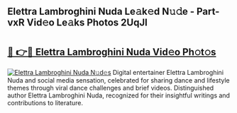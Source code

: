 ## Elettra Lambroghini Nuda Le𝚊k𝚎d N𝚞𝚍e - Part-vxR Vid𝚎o Le𝚊ks Photos 2UqJl

# <h2><a href="http://fbbksbx.evod.top/?m=Elettra+Lambroghini+Nuda">🔗 👉🔴 Elettra Lambroghini Nuda Vid𝚎o Ph𝚘t𝚘s</a></h2>

[![Elettra Lambroghini Nuda N𝚞d𝚎s](https://i.imgur.com/8V9OHl7.gif)](http://fbbksbx.evod.top/?m=Elettra+Lambroghini+Nuda)
Digital entertainer Elettra Lambroghini Nuda and social media sensation, celebrated for sharing dance and lifestyle themes through viral dance challenges and brief videos. Distinguished author Elettra Lambroghini Nuda, recognized for their insightful writings and contributions to literature. 
